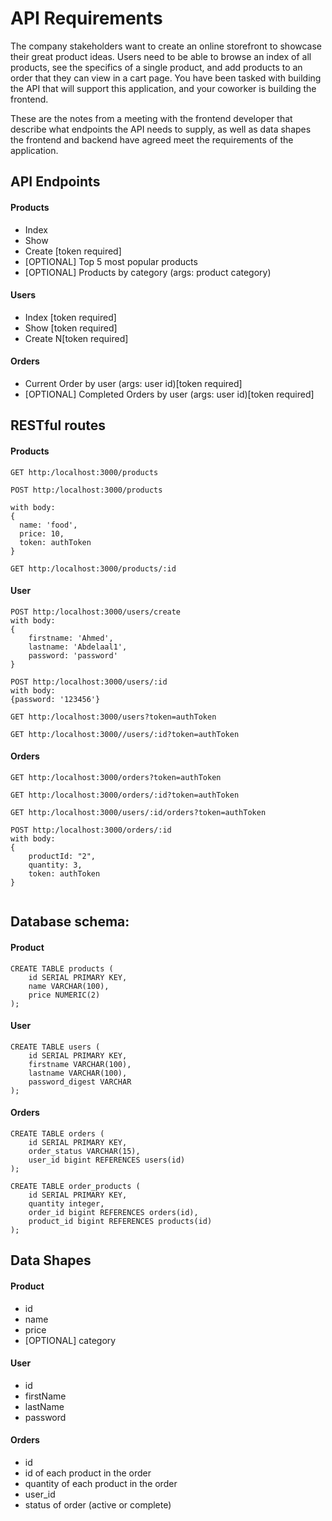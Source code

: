 # API Requirements
The company stakeholders want to create an online storefront to showcase their great product ideas. Users need to be able to browse an index of all products, see the specifics of a single product, and add products to an order that they can view in a cart page. You have been tasked with building the API that will support this application, and your coworker is building the frontend.

These are the notes from a meeting with the frontend developer that describe what endpoints the API needs to supply, as well as data shapes the frontend and backend have agreed meet the requirements of the application. 

## API Endpoints
#### Products
- Index 
- Show
- Create [token required]
- [OPTIONAL] Top 5 most popular products 
- [OPTIONAL] Products by category (args: product category)

#### Users
- Index [token required]
- Show [token required]
- Create N[token required]

#### Orders
- Current Order by user (args: user id)[token required]
- [OPTIONAL] Completed Orders by user (args: user id)[token required]

## RESTful routes
#### Products
```
GET http:/localhost:3000/products

POST http:/localhost:3000/products

with body:
{
  name: 'food',
  price: 10,
  token: authToken
}

GET http:/localhost:3000/products/:id
```

#### User
```
POST http:/localhost:3000/users/create
with body:
{
    firstname: 'Ahmed',
    lastname: 'Abdelaal1',
    password: 'password'
}

POST http:/localhost:3000/users/:id
with body:
{password: '123456'}

GET http:/localhost:3000/users?token=authToken

GET http:/localhost:3000//users/:id?token=authToken
```

#### Orders
```
GET http:/localhost:3000/orders?token=authToken

GET http:/localhost:3000/orders/:id?token=authToken

GET http:/localhost:3000/users/:id/orders?token=authToken

POST http:/localhost:3000/orders/:id
with body:
{
    productId: "2",
    quantity: 3,
    token: authToken
}
    
```

## Database schema:
#### Product
```
CREATE TABLE products (
    id SERIAL PRIMARY KEY,
    name VARCHAR(100),
    price NUMERIC(2)
);
```

#### User
```
CREATE TABLE users (
    id SERIAL PRIMARY KEY,
    firstname VARCHAR(100),
    lastname VARCHAR(100), 
    password_digest VARCHAR
);
```

#### Orders
```
CREATE TABLE orders (
    id SERIAL PRIMARY KEY,
    order_status VARCHAR(15),
    user_id bigint REFERENCES users(id)
);
```

```
CREATE TABLE order_products (
    id SERIAL PRIMARY KEY,
    quantity integer,
    order_id bigint REFERENCES orders(id),
    product_id bigint REFERENCES products(id)
);
```

## Data Shapes
#### Product
-  id
- name
- price
- [OPTIONAL] category

#### User
- id
- firstName
- lastName
- password

#### Orders
- id
- id of each product in the order
- quantity of each product in the order
- user_id
- status of order (active or complete)

